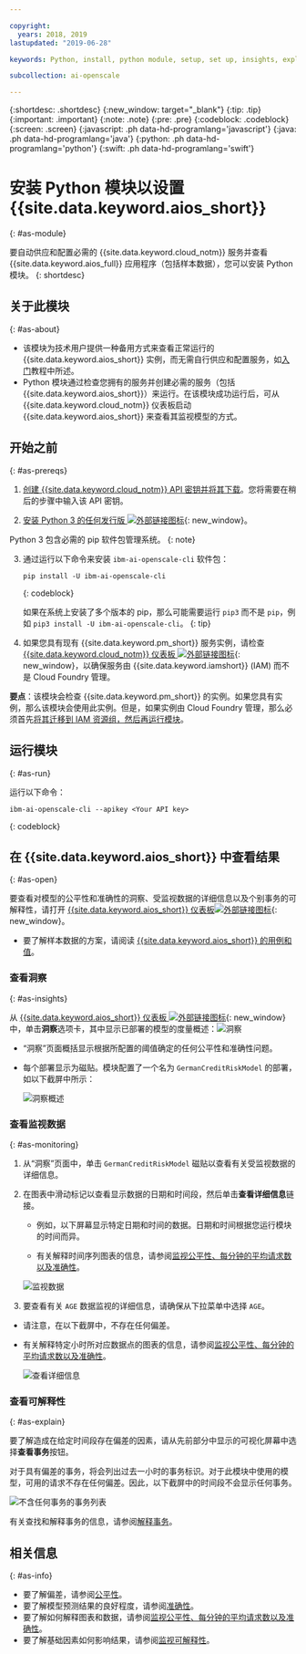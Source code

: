 ```yaml
---

copyright:
  years: 2018, 2019
lastupdated: "2019-06-28"

keywords: Python, install, python module, setup, set up, insights, explainability

subcollection: ai-openscale

---
```


{:shortdesc: .shortdesc}
{:new_window: target="_blank"}
{:tip: .tip}
{:important: .important}
{:note: .note}
{:pre: .pre}
{:codeblock: .codeblock}
{:screen: .screen}
{:javascript: .ph data-hd-programlang='javascript'}
{:java: .ph data-hd-programlang='java'}
{:python: .ph data-hd-programlang='python'}
{:swift: .ph data-hd-programlang='swift'}

# 安装 Python 模块以设置 {{site.data.keyword.aios_short}}
{: #as-module}

要自动供应和配置必需的 {{site.data.keyword.cloud_notm}} 服务并查看 {{site.data.keyword.aios_full}} 应用程序（包括样本数据），您可以安装 Python 模块。
{: shortdesc}

## 关于此模块
{: #as-about}

- 该模块为技术用户提供一种备用方式来查看正常运行的 {{site.data.keyword.aios_short}} 实例，而无需自行供应和配置服务，如[入门](/docs/services/ai-openscale?topic=ai-openscale-gettingstarted)教程中所述。
- Python 模块通过检查您拥有的服务并创建必需的服务（包括 {{site.data.keyword.aios_short}}）来运行。在该模块成功运行后，可从 {{site.data.keyword.cloud_notm}} 仪表板启动 {{site.data.keyword.aios_short}} 来查看其监视模型的方式。

## 开始之前
{: #as-prereqs}

1. [创建 {{site.data.keyword.cloud_notm}} API 密钥并将其下载](/docs/iam?topic=iam-userapikey#create_user_key)。您将需要在稍后的步骤中输入该 API 密钥。

2. [安装 Python 3 的任何发行版 ![外部链接图标](../../icons/launch-glyph.svg "外部链接图标")](https://www.python.org/downloads/){: new_window}。

  Python 3 包含必需的 pip 软件包管理系统。
  {: note}

3. 通过运行以下命令来安装 `ibm-ai-openscale-cli` 软件包：

    ```
    pip install -U ibm-ai-openscale-cli
    ```
    {: codeblock}

    如果在系统上安装了多个版本的 pip，那么可能需要运行 `pip3` 而不是 `pip`，例如 `pip3 install -U ibm-ai-openscale-cli`。
    {: tip}

4. 如果您具有现有 {{site.data.keyword.pm_short}} 服务实例，请检查 [{{site.data.keyword.cloud_notm}} 仪表板 ![外部链接图标](../../icons/launch-glyph.svg "外部链接图标")](https://{DomainName}){: new_window}，以确保服务由 {{site.data.keyword.iamshort}} (IAM) 而不是 Cloud Foundry 管理。

  **要点**：该模块会检查 {{site.data.keyword.pm_short}} 的实例。如果您具有实例，那么该模块会使用此实例。但是，如果实例由 Cloud Foundry 管理，那么必须首先[将其迁移到 IAM 资源组，然后再运行模块](/docs/resources?topic=resources-migrate#migrate)。

## 运行模块
{: #as-run}

运行以下命令：

```
ibm-ai-openscale-cli --apikey <Your API key>
```
{: codeblock}

## 在 {{site.data.keyword.aios_short}} 中查看结果
{: #as-open}

要查看对模型的公平性和准确性的洞察、受监视数据的详细信息以及个别事务的可解释性，请打开 [{{site.data.keyword.aios_short}} 仪表板![外部链接图标](../../icons/launch-glyph.svg "外部链接图标")](https://aiopenscale.cloud.ibm.com/aiopenscale/){: new_window}。

- 要了解样本数据的方案，请阅读 [{{site.data.keyword.aios_short}} 的用例和值](/docs/services/ai-openscale?topic=ai-openscale-gettingstarted#gs-use)。

### 查看洞察
{: #as-insights}

从 [{{site.data.keyword.aios_short}} 仪表板 ![外部链接图标](../../icons/launch-glyph.svg "外部链接图标")](https://aiopenscale.cloud.ibm.com/aiopenscale/){: new_window} 中，单击**洞察**选项卡，其中显示已部署的模型的度量概述：![洞察](images/insight-dash-tab.png)

- “洞察”页面概括显示根据所配置的阈值确定的任何公平性和准确性问题。

- 每个部署显示为磁贴。模块配置了一个名为 `GermanCreditRiskModel` 的部署，如以下截屏中所示：

  ![洞察概述](images/setup01-0206.png)

### 查看监视数据
{: #as-monitoring}

1. 从“洞察”页面中，单击 `GermanCreditRiskModel` 磁贴以查看有关受监视数据的详细信息。
2. 在图表中滑动标记以查看显示数据的日期和时间段，然后单击**查看详细信息**链接。

   - 例如，以下屏幕显示特定日期和时间的数据。日期和时间根据您运行模块的时间而异。

   - 有关解释时间序列图表的信息，请参阅[监视公平性、每分钟的平均请求数以及准确性](/docs/services/ai-openscale?topic=ai-openscale-it-ov)。

    ![监视数据](images/setup02-0206.png)

3. 要查看有关 `AGE` 数据监视的详细信息，请确保从下拉菜单中选择 `AGE`。

  - 请注意，在以下截屏中，不存在任何偏差。

  - 有关解释特定小时所对应数据点的图表的信息，请参阅[监视公平性、每分钟的平均请求数以及准确性](/docs/services/ai-openscale?topic=ai-openscale-it-ov#it-intp)。

    ![查看详细信息](images/setup03-0206.png)

### 查看可解释性
{: #as-explain}

要了解造成在给定时间段存在偏差的因素，请从先前部分中显示的可视化屏幕中选择**查看事务**按钮。

对于具有偏差的事务，将会列出过去一小时的事务标识。对于此模块中使用的模型，可用的请求不存在任何偏差。因此，以下截屏中的时间段不会显示任何事务。

  ![不含任何事务的事务列表](images/setup06-0206.png)

有关查找和解释事务的信息，请参阅[解释事务](/docs/services/ai-openscale?topic=ai-openscale-ie-ov#ie-view)。

## 相关信息
{: #as-info}

- 要了解偏差，请参阅[公平性](/docs/services/ai-openscale?topic=ai-openscale-mf-monitor)。
- 要了解模型预测结果的良好程度，请参阅[准确性](/docs/services/ai-openscale?topic=ai-openscale-acc-monitor)。
- 要了解如何解释图表和数据，请参阅[监视公平性、每分钟的平均请求数以及准确性](/docs/services/ai-openscale?topic=ai-openscale-it-ov)。
- 要了解基础因素如何影响结果，请参阅[监视可解释性](/docs/services/ai-openscale?topic=ai-openscale-ie-ov)。
